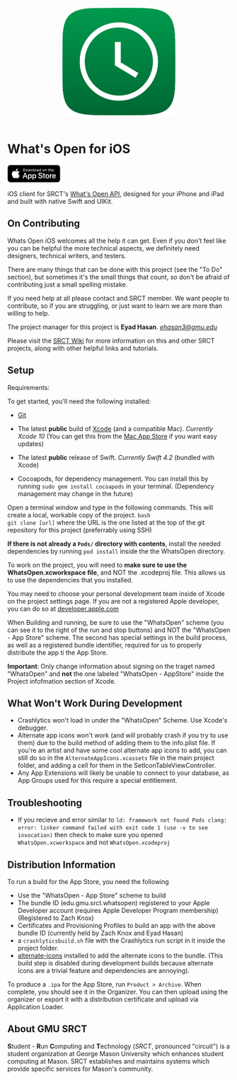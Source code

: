 


<p align="center" class="text-center">
  <img src="WhatsOpenCurvedIcon.png" alt="What's Open app icon" />
  <br /><br />
  <h1>What's Open for iOS</h1>
  <a href="https://itunes.apple.com/us/app/whats-open-at-mason/id1331260366"><img src="AppStoreBadge.png" alt="Download on the App Store"/></a>
</p>


iOS client for SRCT's [What's Open API](https://api.srct.gmu.edu/WhatsOpen/v2/), designed for your iPhone and iPad and built with native Swift and UIKit.


On Contributing
---

Whats Open iOS  welcomes all the help it can get. Even if you don't feel like you can be helpful the more technical aspects, we definitely need designers, technical writers, and testers.

There are many things that can be done with this project (see the "To Do" section), but sometimes it's the small things that count, so don't be afraid of contributing just a small spelling mistake.

If you need help at all please contact and SRCT member. We want people to contribute, so if you are struggling, or just want to learn we are more than willing to help.

The project manager for this project is **Eyad Hasan**. *ehasan3@gmu.edu*

Please visit the [SRCT Wiki](http://wiki.srct.gmu.edu/) for more information on this and other SRCT projects, along with other helpful links and tutorials.


Setup
---

Requirements:

To get started, you'll need the following installed:
* [Git](http://git-scm.com/book/en/Getting-Started-Installing-Git)

* The latest **public** build of [Xcode](https://developer.apple.com/xcode/) (and a compatible Mac). *Currently Xcode 10* (You can get this from the [Mac App Store](https://itunes.apple.com/us/app/xcode/id497799835?mt=12) if you want easy updates)

* The latest **public** release of Swift. *Currently Swift 4.2* (bundled with Xcode)

* Cocoapods, for dependency management. You can install this by running `sudo gem install cocoapods` in your terminal. (Dependency management may change in the future)


Open a terminal window and type in the following commands. This will create a local, workable copy of the project.
  ``bash``  
  ``git clone [url]`` where the URL is the one listed at the top of the git repository for this project (preferrably using SSH)

**If there is not already a `Pods/` directory with contents**, install the needed dependencies by running
  ``pod install``
inside the the WhatsOpen directory.

To work on the project, you will need to **make sure to use the WhatsOpen.xcworkspace file**, and NOT the .xcodeproj file. This allows us to use the dependencies that you installed.

You may need to choose your personal development team inside of Xcode on the project settings page. If you are not a registered Apple developer, you can do so at [developer.apple.com](https://developer.apple.com/)

When Building and running, be sure to use the "WhatsOpen" scheme (you can see it to the right of the run and stop buttons) and NOT the "WhatsOpen - App Store" scheme. The second has special settings in the build process, as well as a registered bundle identifier, required for us to properly distribute the app ti the App Store.

**Important**: Only change information about signing on the traget named "WhatsOpen" and **not** the one labeled "WhatsOpen - AppStore" inside the Project infofmation section of Xcode.

What Won't Work During Development
---
- Crashlytics won't load in under the "WhatsOpen" Scheme. Use Xcode's debugger.
- Alternate app icons won't work (and will probably crash if you try to use them) due to the build method of adding them to the info.plist file. If you're an artist and have some cool alternate app icons to add, you can still do so in the `AlternateAppIcons.xcassets` file in the main project folder, and adding a cell for them in the SetIconTableViewController.
- Any App Extensions will likely be unable to connect to your database, as App Groups used for this require a special entitlement.

Troubleshooting
---
* If you recieve and error similar to ``ld: framework not found Pods
clang: error: linker command failed with exit code 1 (use -v to see invocation)`` then check to make sure you opened ``WhatsOpen.xcworkspace`` and not ``WhatsOpen.xcodeproj``

Distribution Information
---
To run a build for the App Store, you need the following
- Use the "WhatsOpen - App Store" scheme to build
- The bundle ID (edu.gmu.srct.whatsopen) registered to your Apple Developer account (requires Apple Developer Program membership) (Registered to Zach Knox)
- Certificates and Provisioning Profiles to build an app with the above bundle ID (currently held by Zach Knox and Eyad Hasan)
- a `crashlyticsbuild.sh` file with the Crashlytics run script in it inside the project folder.
- [alternate-icons](https://github.com/alexaubry/alternate-icons) installed to add the alternate icons to the bundle. (This build step is disabled during development builds because alternate icons are a trivial feature and dependencies are annoying).

To produce a `.ipa` for the App Store, run `Product > Archive`. When complete, you should see it in the Organizer. You can then upload using the organizer or export it with a distribution certificate and upload via Application Loader.

About GMU SRCT
---
**S**tudent - **R**un **C**omputing and **T**echnology (*SRCT*, pronounced "circuit") is a student organization at George Mason University which enhances student computing at Mason. SRCT establishes and maintains systems which provide specific services for Mason's community.

